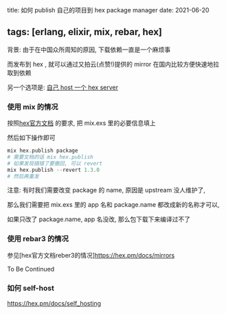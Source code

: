 title: 如何 publish 自己的项目到 hex package manager
date: 2021-06-20

tags: [erlang, elixir, mix, rebar, hex]
---

背景: 由于在中国众所周知的原因, 下载依赖一直是一个麻烦事 

而发布到 hex , 就可以通过又拍云(点赞!)提供的 mirror 在国内比较方便快速地拉取到依赖

另一个选项是: [自己 host 一个 hex server](https://hex.pm/docs/self_hosting)

<!--more-->

### 使用 mix 的情况

按照[hex官方文档](https://hex.pm/docs/publish) 的要求, 把 mix.exs 里的必要信息填上

然后如下操作即可

```elixir
mix hex.publish package
# 需要文档的话 mix hex.publish
# 如果发现搞错了要撤回, 可以 revert
mix hex.publish --revert 1.3.0
# 然后再重发
```

注意: 有时我们需要改变 package 的 name, 原因是 upstream 没人维护了, 

那么我们需要把 mix.exs 里的 app 名和 package.name 都改成新的名称才可以, 

如果只改了 package.name, app 名没改, 那么包下载下来编译过不了



### 使用 rebar3 的情况

参见[hex官方文档reber3的情况]https://hex.pm/docs/mirrors

To Be Continued



### 如何 self-host

https://hex.pm/docs/self_hosting











